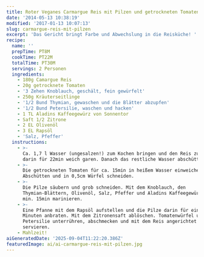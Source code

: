 ```yaml
---
title: Roter Veganes Carmargue Reis mit Pilzen und getrockneten Tomaten
date: '2014-05-13 10:38:19'
modified: '2017-01-13 10:07:13'
slug: carmargue-reis-mit-pilzen
excerpt: 'Das Gericht bringt Farbe und Abwechslung in die Reisküche! '
recipe:
  name: ''
  prepTime: PT8M
  cookTime: PT22M
  totalTime: PT30M
  servings: 2 Personen
  ingredients:
    - 180g Camargue Reis
    - 20g getrocknete Tomaten
    - '3 Zehen Knoblauch, geschält, fein gewürfelt'
    - 250g Kräuterseitlinge
    - '1/2 Bund Thymian, gewaschen und die Blätter abzupfen'
    - '1/2 Bund Petersilie, waschen und hacken'
    - 1 TL Aladins Kaffeegewürz von Sonnentor
    - Saft 1/2 Zitrone
    - 2 EL Olivenöl
    - 3 EL Rapsöl
    - 'Salz, Pfeffer'
  instructions:
    - >-
      Ca. 1,7 l Wasser (ungesalzen!) zum Kochen bringen und den Reis zugedeckt
      darin für 22min weich garen. Danach das restliche Wasser abschütten.
    - >-
      Die getrockneten Tomaten für ca. 15min in heißem Wasser einweichen.
      Abschütten und in 0,5cm Würfel schneiden.
    - >-
      Die Pilze säubern und grob schneiden. Mit dem Knoblauch, den
      Thymian-Blättern, Olivenöl, Salz, Pfeffer und Aladins Kaffeegewürz für
      min. 15min marinieren.
    - >-
      Eine Pfanne mit dem Rapsöl aufstellen und die Pilze darin für ein paar
      Minuten anbraten. Mit dem Zitronensaft ablöschen. Tomatenwürfel und
      Petersilie unterrühren, abschmecken und mit dem Reis angerichtet
      servieren.
    - Mahlzeit!
aiGeneratedDate: '2025-09-04T11:22:20.386Z'
featuredImage: ai/ai-carmargue-reis-mit-pilzen.jpg
---
```


